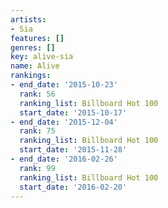 ```yaml
---
artists:
- Sia
features: []
genres: []
key: alive-sia
name: Alive
rankings:
- end_date: '2015-10-23'
  rank: 56
  ranking_list: Billboard Hot 100
  start_date: '2015-10-17'
- end_date: '2015-12-04'
  rank: 75
  ranking_list: Billboard Hot 100
  start_date: '2015-11-28'
- end_date: '2016-02-26'
  rank: 99
  ranking_list: Billboard Hot 100
  start_date: '2016-02-20'
---
```


